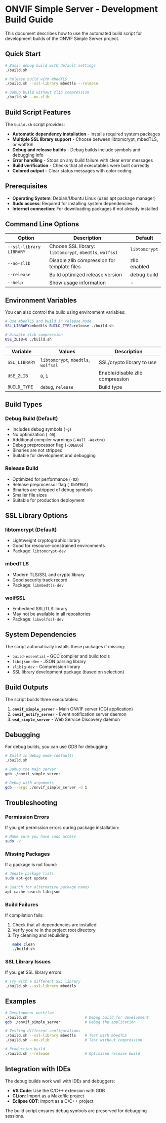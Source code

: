 # ONVIF Simple Server - Development Build Guide

This document describes how to use the automated build script for development builds of the ONVIF Simple Server project.

## Quick Start

```bash
# Basic debug build with default settings
./build.sh

# Release build with mbedTLS
./build.sh --ssl-library mbedtls --release

# Debug build without zlib compression
./build.sh --no-zlib
```

## Build Script Features

The `build.sh` script provides:

- **Automatic dependency installation** - Installs required system packages
- **Multiple SSL library support** - Choose between libtomcrypt, mbedTLS, or wolfSSL
- **Debug and release builds** - Debug builds include symbols and debugging info
- **Error handling** - Stops on any build failure with clear error messages
- **Build verification** - Checks that all executables were built correctly
- **Colored output** - Clear status messages with color coding

## Prerequisites

- **Operating System**: Debian/Ubuntu Linux (uses apt package manager)
- **Sudo access**: Required for installing system dependencies
- **Internet connection**: For downloading packages if not already installed

## Command Line Options

| Option | Description | Default |
|--------|-------------|---------|
| `--ssl-library LIBRARY` | Choose SSL library: `libtomcrypt`, `mbedtls`, `wolfssl` | `libtomcrypt` |
| `--no-zlib` | Disable zlib compression for template files | zlib enabled |
| `--release` | Build optimized release version | debug build |
| `--help` | Show usage information | - |

## Environment Variables

You can also control the build using environment variables:

```bash
# Use mbedTLS and build in release mode
SSL_LIBRARY=mbedtls BUILD_TYPE=release ./build.sh

# Disable zlib compression
USE_ZLIB=0 ./build.sh
```

| Variable | Values | Description |
|----------|--------|-------------|
| `SSL_LIBRARY` | `libtomcrypt`, `mbedtls`, `wolfssl` | SSL/crypto library to use |
| `USE_ZLIB` | `0`, `1` | Enable/disable zlib compression |
| `BUILD_TYPE` | `debug`, `release` | Build type |

## Build Types

### Debug Build (Default)
- Includes debug symbols (`-g`)
- No optimization (`-O0`)
- Additional compiler warnings (`-Wall -Wextra`)
- Debug preprocessor flag (`-DDEBUG`)
- Binaries are not stripped
- Suitable for development and debugging

### Release Build
- Optimized for performance (`-O2`)
- Release preprocessor flag (`-DNDEBUG`)
- Binaries are stripped of debug symbols
- Smaller file sizes
- Suitable for production deployment

## SSL Library Options

### libtomcrypt (Default)
- Lightweight cryptographic library
- Good for resource-constrained environments
- Package: `libtomcrypt-dev`

### mbedTLS
- Modern TLS/SSL and crypto library
- Good security track record
- Package: `libmbedtls-dev`

### wolfSSL
- Embedded SSL/TLS library
- May not be available in all repositories
- Package: `libwolfssl-dev`

## System Dependencies

The script automatically installs these packages if missing:

- `build-essential` - GCC compiler and build tools
- `libcjson-dev` - JSON parsing library
- `zlib1g-dev` - Compression library
- SSL library development package (based on selection)

## Build Outputs

The script builds three executables:

1. **`onvif_simple_server`** - Main ONVIF server (CGI application)
2. **`onvif_notify_server`** - Event notification server daemon
3. **`wsd_simple_server`** - Web Service Discovery daemon

## Debugging

For debug builds, you can use GDB for debugging:

```bash
# Build in debug mode (default)
./build.sh

# Debug the main server
gdb ./onvif_simple_server

# Debug with arguments
gdb --args ./onvif_simple_server -d 1
```

## Troubleshooting

### Permission Errors
If you get permission errors during package installation:
```bash
# Make sure you have sudo access
sudo -v
```

### Missing Packages
If a package is not found:
```bash
# Update package lists
sudo apt-get update

# Search for alternative package names
apt-cache search libcjson
```

### Build Failures
If compilation fails:
1. Check that all dependencies are installed
2. Verify you're in the project root directory
3. Try cleaning and rebuilding:
   ```bash
   make clean
   ./build.sh
   ```

### SSL Library Issues
If you get SSL library errors:
```bash
# Try with a different SSL library
./build.sh --ssl-library mbedtls
```

## Examples

```bash
# Development workflow
./build.sh                          # Debug build for development
gdb ./onvif_simple_server           # Debug the application

# Testing different configurations
./build.sh --ssl-library mbedtls    # Test with mbedTLS
./build.sh --no-zlib                # Test without compression

# Production build
./build.sh --release                # Optimized release build
```

## Integration with IDEs

The debug builds work well with IDEs and debuggers:

- **VS Code**: Use the C/C++ extension with GDB
- **CLion**: Import as a Makefile project
- **Eclipse CDT**: Import as a C/C++ project

The build script ensures debug symbols are preserved for debugging sessions.
